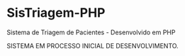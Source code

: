 # SisTriagem-PHP
Sistema de Triagem de Pacientes - Desenvolvido em PHP

SISTEMA EM PROCESSO INICIAL DE DESENVOLVIMENTO.
